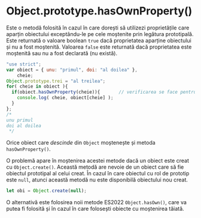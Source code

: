 # Object.prototype.hasOwnProperty()

Este o metodă folosită în cazul în care dorești să utilizezi proprietățile care aparțin obiectului exceptându-le pe cele moștenite prin legătura prototipală. Este returnată o valoare boolean `true` dacă proprietatea aparține obiectului și nu a fost moștenită. Valoarea `false` este returnată dacă proprietatea este moștenită sau nu a fost declarată (nu există).

```javascript
"use strict";
var obiect = { unu: "primul", doi: "al doilea" },
    cheie;
Object.prototype.trei = "al treilea";
for( cheie in obiect ){
  if(obiect.hasOwnProperty(cheie)){       // verificarea se face pentru fiecare cheie. Taxează performanța
    console.log( cheie, obiect[cheie] );
  }
};
/*
unu primul
doi al doilea
 */
```

Orice obiect care *descinde* din `Object` moștenește și metoda `hasOwnProperty()`.

O problemă apare în moștenirea acestei metode dacă un obiect este creat cu `Object.create()`. Această metodă are nevoie de un obiect care să fie obiectul prototipal al celui creat. În cazul în care obiectul cu rol de prototip este `null`, atunci această metodă nu este disponibilă obiectului nou creat.

```javascript
let obi = Object.create(null);
```

O alternativă este folosirea noii metode ES2022 `Object.hasOwn()`, care va putea fi folosită și în cazul în care folosești obiecte cu moștenirea tăiată.
